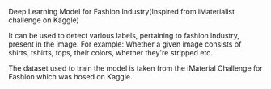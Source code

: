 Deep Learning Model for Fashion Industry(Inspired from iMaterialist challenge on Kaggle)

It can be used to detect various labels, pertaining to fashion industry, present in the image. For example: Whether a given
image consists of shirts, tshirts, tops, their colors, whether they're stripped etc.

The dataset used to train the model is taken from the iMaterial Challenge for Fashion which was hosed on Kaggle.
